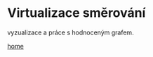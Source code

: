 # Virtualizace směrování
vyzualizace a práce s hodnoceným grafem.

[home](https://github.com/Boubik/HomeWork/)
